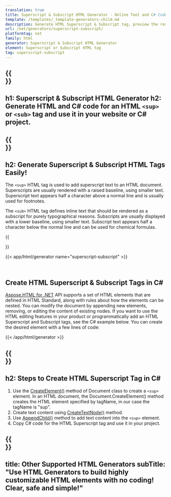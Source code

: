```yaml
---
translation: true
title: Superscript & Subscript HTML Generator - Online Tool and C# Code
template: /templates/_template-generators-child.md
description: Generate HTML Superscript & Subscript tag, preview the result and copy the generated HTML and C# code to your website.
url: /net/generators/superscript-subscript/
platformtag: net
family: html
generator: Superscript & Subscript HTML Generator
element: Superscript or Subscript HTML tag
tag: superscript-subscript
---
```


{{<section banner>}}
---
h1: Superscript & Subscript HTML Generator
h2: Generate HTML and C# code for an HTML `<sup>` or `<sub>` tag and use it in your website or C# project.
---

{{<section overview>}}
---
h2: Generate Superscript & Subscript HTML Tags Easily!
---

The `<sup>` HTML tag is used to add superscript text to an HTML document. Superscripts are usually rendered with a raised baseline, using smaller text. Superscript text appears half a character above a normal line and is usually used for footnotes.

The `<sub>` HTML tag defines inline text that should be rendered as a subscript for purely typographical reasons. Subscripts are usually displayed with a lower baseline, using smaller text. Subscript text appears half a character below the normal line and can be used for chemical formulas.

{{<section plugin>}}

{{< app/html/generator name="superscript-subscript" >}}

<br>
<h2> Create HTML Superscript & Subscript Tags in C#</h2>

[Aspose.HTML for .NET](/html/{{lang.url-fragment}}net/) API supports a set of HTML elements that are defined in HTML Standard, along with rules about how the elements can be nested. You can modify the document by appending new elements, removing, or editing the content of existing nodes. If you want to use the HTML editing features in your product or programmatically add an HTML Superscript and Subscript tags, see the C# example below. You can create the desired element with a few lines of code:

{{< /app/html/generator >}}

{{<section steps>}}
---
h2: Steps to Create HTML Superscript Tag in C#
---

1.  Use the [CreateElement()](https://reference.aspose.com/html/net/aspose.html.dom/document/createelement/) method of Document class to create a `<sup>` element. In an HTML document, the Document.CreateElement() method creates the HTML element specified by tagName, in our case the tagName is "sup".
2. Create text content using [CreateTextNode()](https://reference.aspose.com/html/net/aspose.html.dom/document/createtextnode/) method.
3. Use [AppendChild()](https://reference.aspose.com/html/net/aspose.html.dom/node/appendchild/) method to add text content into the `<sup>` element.
4. Copy C# code for the HTML Superscript tag and use it in your project.

{{<section other-generators>}}
---
title: Other Supported HTML Generators
subTitle: "Use HTML Generators to build highly customizable HTML elements with no coding! Clear, safe and simple!"
---